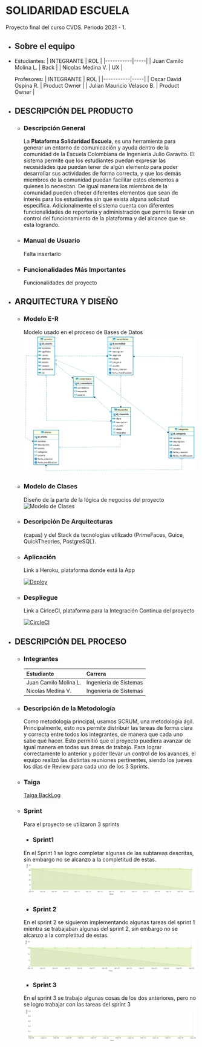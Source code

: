 # SOLIDARIDAD ESCUELA
Proyecto final del curso CVDS. Periodo 2021 - 1.


+ ## Sobre el equipo
+ 
    Estudiantes:
    | INTEGRANTE | ROL | 
    |-----------|-----|
    | Juan Camilo Molina L. | Back |
    | Nicolas Medina V. | UX |
    
    Profesores:
    | INTEGRANTE | ROL | 
    |-----------|-----|
    | Oscar David Ospina R. | Product Owner |
    | Julian Mauricio Velasco B. | Product Owner |

+ ## DESCRIPCIÓN DEL PRODUCTO
    + ### Descripción General
        La __Plataforma Solidaridad Escuela__, es una herramienta para generar un entorno de comunicación y
        ayuda dentro de la comunidad de la Escuela Colombiana de Ingeniería Julio Garavito. El sistema permite
        que los estudiantes puedan expresar las necesidades que puedan tener de algún elemento para poder
        desarrollar sus actividades de forma correcta, y que los demás miembros de la comunidad puedan facilitar
        estos elementos a quienes lo necesitan. De igual manera los miembros de la comunidad pueden ofrecer
        diferentes elementos que sean de interés para los estudiantes sin que exista alguna solicitud específica.
        Adicionalmente el sistema cuenta con diferentes funcionalidades de reportería y administración que
        permite llevar un control del funcionamiento de la plataforma y del alcance que se está logrando.
    
    + ### Manual de Usuario
        Falta insertarlo
    
    + ### Funcionalidades Más Importantes
        Funcionalidades del proyecto

+ ## ARQUITECTURA Y DISEÑO
    + ### Modelo E-R
        Modelo usado en el proceso de Bases de Datos
        ![Modelo E-R](/Images/ModeloER.jpg)

    + ### Modelo de Clases
        Diseño de la parte de la lógica de negocios del proyecto
        ![Modelo de Clases](/Images/Modeloclases.jpg)
    
    + ### Descripción De Arquitecturas
        (capas) y del Stack de tecnologías utilizado (PrimeFaces, Guice, QuickTheories, PostgreSQL).
    
    + ###  Aplicación
        Link a Heroku, plataforma donde está la App
        
        [![Deploy](https://www.herokucdn.com/deploy/button.svg)](https://blcn-cvds-2021-2.herokuapp.com/)

    + ### Despliegue
        Link a CirlceCI, plataforma para la Integración Continua del proyecto

        [![CircleCI](https://circleci.com/gh/BLC-ECI/2021-1-PROYCVDS-BLCN.svg?style=svg)](https://app.circleci.com/pipelines/github/BLC-ECI/2021-1-PROYCVDS-BLCN)
    
+ ## DESCRIPCIÓN DEL PROCESO
    + ### Integrantes
        | Estudiante | Carrera |
        |------------|---------|
        | Juan Camilo Molina L. | Ingeniería de Sistemas |
        | Nicolas Medina V. | Ingeniería de Sistemas |

    + ### Descripción de la Metodología
        Como metodología principal, usamos SCRUM, una metodología ágil.
        Principalmente, esto nos permite distribuir las tereas de forma clara y correcta entre todos los integrantes, de manera que cada uno sabe qué hacer. Esto permitió que el proyecto puediera avanzar de igual manera en todas sus áreas de trabajo.
        Para lograr correctamente lo anterior y poder llevar un control de los avances, el equipo realizó las distintas reuniones pertinentes, siendo los jueves los días de Review para cada uno de los 3 Sprints.

    + ### Taiga
        [Taiga BackLog](https://tree.taiga.io/project/juanca-solidaridad-escuela/backlog)

    + ### Sprint
        Para el proyecto se utilizaron 3 sprints

        + ### Sprint1
        En el Sprint 1 se logro completar algunas de las subtareas descritas, sin embargo no se alcanzo a la completitud de estas.
        ![Sprint1](/Images/sprint1.JPG)

        + ### Sprint 2
        En el sprint 2 se siguieron implementando algunas tareas del sprint 1 mientra se trabajaban algunas del sprint 2, sin embargo no se alcanzo a la completitud de estas.
        ![Sprint2](/Images/sprint2.JPG)

        + ### Sprint 3
        En el sprint 3 se trabajo algunas cosas de los dos anteriores, pero no se logro trabajar con las tareas del sprint 3
        ![Sprint3](/Images/spint3.JPG)

